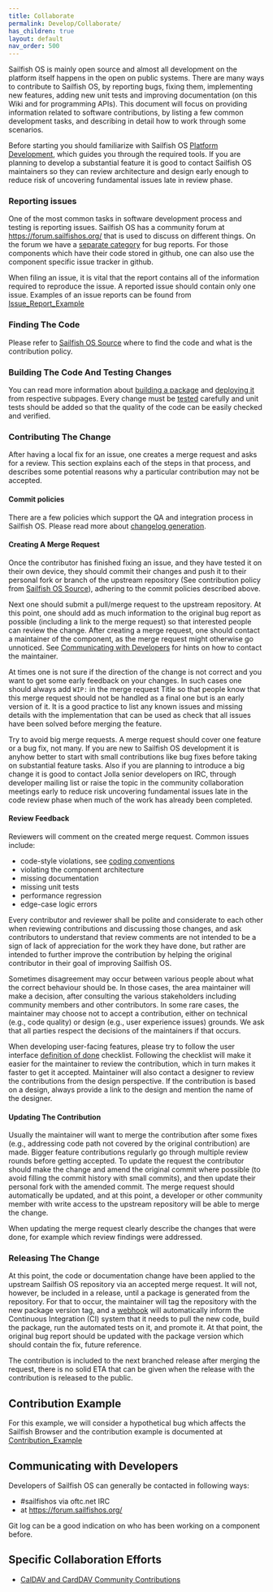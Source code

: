 ```yaml
---
title: Collaborate
permalink: Develop/Collaborate/
has_children: true
layout: default
nav_order: 500
---
```


Sailfish OS is mainly open source and almost all development on the platform itself happens in the open on public systems. There are many ways to contribute to Sailfish OS, by reporting bugs, fixing them, implementing new features, adding new unit tests and improving documentation (on this Wiki and for programming APIs). This document will focus on providing information related to software contributions, by listing a few common development tasks, and describing in detail how to work through some scenarios.

Before starting you should familiarize with Sailfish OS [Platform Development](/Develop/Platform), which guides you through the required tools. If you are planning to develop a substantial feature it is good to contact Sailfish OS maintainers so they can review architecture and design early enough to reduce risk of uncovering fundamental issues late in review phase.

### Reporting issues

One of the most common tasks in software development process and testing is reporting issues. Sailfish OS has a community forum at <https://forum.sailfishos.org/> that is used to discuss on different things. On the forum we have a [separate category](https://forum.sailfishos.org/c/bug-reports/13) for bug reports. For those components which have their code stored in github, one can also use the component specific issue tracker in github.

When filing an issue, it is vital that the report contains all of the information required to reproduce the issue. A reported issue should contain only one issue. Examples of an issue reports can be found from [Issue_Report_Example](/Develop/Collaborate/Issue_Report_Example)

### Finding The Code

Please refer to [Sailfish OS Source](/Services/Development/Sailfish_OS_Source) where to find the code and what is the contribution policy.

### Building The Code And Testing Changes

You can read more information about [building a package](/Tools/Sailfish_SDK/Building_packages) and [deploying it](/Tools/Sailfish_SDK/Deploying_packages) from respective subpages. Every change must be [tested](/Develop/Apps/Testing) carefully and unit tests should be added so that the quality of the code can be easily checked and verified.

### Contributing The Change

After having a local fix for an issue, one creates a merge request and asks for a review. This section explains each of the steps in that process, and describes some potential reasons why a particular contribution may not be accepted.

#### Commit policies

There are a few policies which support the QA and integration process in Sailfish OS. Please read more about [changelog generation](/Tools/Sailfish_SDK/Building_packages#changelog-generation).

#### Creating A Merge Request

Once the contributor has finished fixing an issue, and they have tested it on their own device, they should commit their changes and push it to their personal fork or branch of the upstream repository (See contribution policy from [Sailfish OS Source](/Services/Development/Sailfish_OS_Source)), adhering to the commit policies described above.

Next one should submit a pull/merge request to the upstream repository. At this point, one should add as much information to the original bug report as possible (including a link to the merge request) so that interested people can review the change. After creating a merge request, one should contact a maintainer of the component, as the merge request might otherwise go unnoticed. See [Communicating with Developers](/Develop/Collaborate#communicating-with-developers) for hints on how to contact the maintainer.

At times one is not sure if the direction of the change is not correct and you want to get some early feedback on your changes. In such cases one should always add `WIP:` in the merge request Title so that people know that this merge request should not be handled as a final one but is an early version of it. It is a good practice to list any known issues and missing details with the implementation that can be used as check that all issues have been solved before merging the feature.

Try to avoid big merge requests. A merge request should cover one feature or a bug fix, not many. If you are new to Sailfish OS development it is anyhow better to start with small contributions like bug fixes before taking on substantial feature tasks. Also if you are planning to introduce a big change it is good to contact Jolla senior developers on IRC, through developer mailing list or raise the topic in the community collaboration meetings early to reduce risk uncovering fundamental issues late in the code review phase when much of the work has already been completed.

#### Review Feedback

Reviewers will comment on the created merge request. Common issues include:

  - code-style violations, see [coding conventions](/Develop/Apps/Coding_Conventions)
  - violating the component architecture
  - missing documentation
  - missing unit tests
  - performance regression
  - edge-case logic errors

Every contributor and reviewer shall be polite and considerate to each other when reviewing contributions and discussing those changes, and ask contributors to understand that review comments are not intended to be a sign of lack of appreciation for the work they have done, but rather are intended to further improve the contribution by helping the original contributor in their goal of improving Sailfish OS.

Sometimes disagreement may occur between various people about what the correct behaviour should be. In those cases, the area maintainer will make a decision, after consulting the various stakeholders including community members and other contributors. In some rare cases, the maintainer may choose not to accept a contribution, either on technical (e.g., code quality) or design (e.g., user experience issues) grounds. We ask that all parties respect the decisions of the maintainers if that occurs.

When developing user-facing features, please try to follow the user interface [definition of done](/Develop/Apps/UI/Definition_of_Done) checklist. Following the checklist will make it easier for the maintainer to review the contribution, which in turn makes it faster to get it accepted. Maintainer will also contact a designer to review the contributions from the design perspective. If the contribution is based on a design, always provide a link to the design and mention the name of the designer.

#### Updating The Contribution

Usually the maintainer will want to merge the contribution after some fixes (e.g., addressing code path not covered by the original contribution) are made. Bigger feature contributions regularly go through multiple review rounds before getting accepted. To update the request the contributor should make the change and amend the original commit where possible (to avoid filling the commit history with small commits), and then update their personal fork with the amended commit. The merge request should automatically be updated, and at this point, a developer or other community member with write access to the upstream repository will be able to merge the change.

When updating the merge request clearly describe the changes that were done, for example which review findings were addressed.

### Releasing The Change

At this point, the code or documentation change have been applied to the upstream Sailfish OS repository via an accepted merge request. It will not, however, be included in a release, until a package is generated from the repository. For that to occur, the maintainer will tag the repository with the new package version tag, and a [webhook](/Services/Development/Webhooks) will automatically inform the Continuous Integration (CI) system that it needs to pull the new code, build the package, run the automated tests on it, and promote it. At that point, the original bug report should be updated with the package version which should contain the fix, future reference.

The contribution is included to the next branched release after merging the request, there is no solid ETA that can be given when the release with the contribution is released to the public.

## Contribution Example

For this example, we will consider a hypothetical bug which affects the Sailfish Browser and the contribution example is documented at [Contribution_Example](/Develop/Collaborate/Contribution_Example)

## Communicating with Developers

Developers of Sailfish OS can generally be contacted in following ways:

  - #sailfishos via oftc.net IRC
  - at <https://forum.sailfishos.org/>


Git log can be a good indication on who has been working on a component before.

## Specific Collaboration Efforts

  - [CalDAV and CardDAV Community Contributions](/Develop/Collaborate/CalDAV_and_CardDAV_Community_Contributions)
